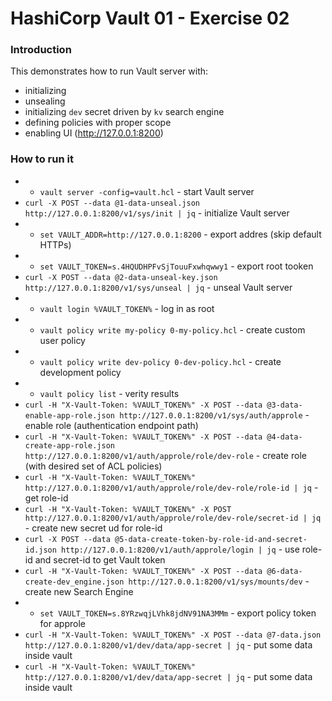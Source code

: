 # HashiCorp Vault 01 - Exercise 02

### Introduction
This demonstrates how to run Vault server with:
* initializing
* unsealing
* initializing `dev` secret driven by `kv` search engine
* defining policies with proper scope
* enabling UI (http://127.0.0.1:8200)

### How to run it
* * `vault server -config=vault.hcl` - start Vault server
* `curl -X POST --data @1-data-unseal.json http://127.0.0.1:8200/v1/sys/init | jq` - initialize Vault server
* * `set VAULT_ADDR=http://127.0.0.1:8200` - export addres (skip default HTTPs)
* * `set VAULT_TOKEN=s.4HQUDHPFvSjTouuFxwhqwwy1` - export root tooken
* `curl -X POST --data @2-data-unseal-key.json http://127.0.0.1:8200/v1/sys/unseal | jq` - unseal Vault server
* * `vault login %VAULT_TOKEN%` - log in as root
* * `vault policy write my-policy 0-my-policy.hcl` - create custom user policy
* * `vault policy write dev-policy 0-dev-policy.hcl` - create development policy
* * `vault policy list` - verity results
* `curl -H "X-Vault-Token: %VAULT_TOKEN%" -X POST --data @3-data-enable-app-role.json http://127.0.0.1:8200/v1/sys/auth/approle` - enable role (authentication endpoint path)
* `curl -H "X-Vault-Token: %VAULT_TOKEN%" -X POST --data @4-data-create-app-role.json http://127.0.0.1:8200/v1/auth/approle/role/dev-role` - create role (with desired set of ACL policies)
* `curl -H "X-Vault-Token: %VAULT_TOKEN%" http://127.0.0.1:8200/v1/auth/approle/role/dev-role/role-id | jq` - get role-id
* `curl -H "X-Vault-Token: %VAULT_TOKEN%" -X POST http://127.0.0.1:8200/v1/auth/approle/role/dev-role/secret-id | jq` - create new secret ud for role-id
* `curl -X POST --data @5-data-create-token-by-role-id-and-secret-id.json http://127.0.0.1:8200/v1/auth/approle/login | jq` - use role-id and secret-id to get Vault token
* `curl -H "X-Vault-Token: %VAULT_TOKEN%" -X POST --data @6-data-create-dev_engine.json http://127.0.0.1:8200/v1/sys/mounts/dev` - create new Search Engine
* * `set VAULT_TOKEN=s.8YRzwqjLVhk8jdNV91NA3MMm` - export policy token for approle
* `curl -H "X-Vault-Token: %VAULT_TOKEN%" -X POST --data @7-data.json http://127.0.0.1:8200/v1/dev/data/app-secret | jq` - put some data inside vault
* `curl -H "X-Vault-Token: %VAULT_TOKEN%" http://127.0.0.1:8200/v1/dev/data/app-secret | jq` - put some data inside vault


